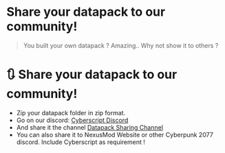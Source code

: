 # Share your datapack to our community!

> You built your own datapack ? Amazing.. Why not show it to others ?

# 🔃 Share your datapack to our community!

- Zip your datapack folder in zip format.
- Go on our discord: [Cyberscript Discord](https://discord.gg/Xbzqa3HDYu)
- And share it the channel [Datapack Sharing Channel](https://discord.com/channels/821437516514721832/824687931674460181)
- You can also share it to NexusMod Website or other Cyberpunk 2077 discord. Include Cyberscript as requirement !
